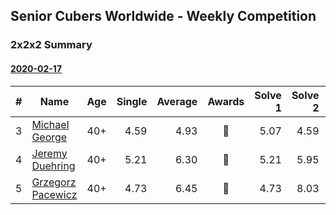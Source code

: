## Senior Cubers Worldwide - Weekly Competition
### 2x2x2 Summary

#### [2020-02-17](2020-02-17.md)
| # | Name | Age | Single | Average | Awards | Solve 1 | Solve 2 | Solve 3 | Solve 4 | Solve 5 | Video |
| :--: | -- | :--: | --: | --: | :--: | --: | --: | --: | --: | --: | :-- |
| 3 | [Michael George](../persons/Michael_George.md) | 40+ | 4.59 | 4.93 | 🥇 | 5.07 | 4.59 | 7.67 | 4.98 | 4.74 | [Link](https://www.facebook.com/events/176704156956327/permalink/178424350117641/) |
| 4 | [Jeremy Duehring](../persons/Jeremy_Duehring.md) | 40+ | 5.21 | 6.30 | 🥈 | 5.21 | 5.95 | 6.24 | 6.70 | 9.06 | [Link](https://www.facebook.com/events/176704156956327/permalink/177381356888607/) |
| 5 | [Grzegorz Pacewicz](../persons/Grzegorz_Pacewicz.md) | 40+ | 4.73 | 6.45 | 🥉 | 4.73 | 8.03 | 6.45 | 7.05 | 5.86 | |



